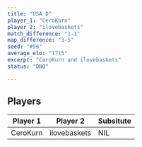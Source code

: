 ```yaml
---
title: "USA D"
player_1: "CeroKurn"
player_2: "ilovebaskets"
match_difference: "1-1"
map_difference: "3-5"
seed: "#56"
average_elo: "1715"
excerpt: "CeroKurn and ilovebaskets"
status: "DNQ"

---
```

## Players

| Player 1 | Player 2 | Subsitute |
| -- | -- | -- |
| CeroKurn | ilovebaskets | NIL |
